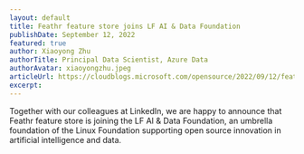 ```yaml
---
layout: default
title: Feathr feature store joins LF AI & Data Foundation
publishDate: September 12, 2022
featured: true
author: Xiaoyong Zhu
authorTitle: Principal Data Scientist, Azure Data
authorAvatar: xiaoyongzhu.jpeg
articleUrl: https://cloudblogs.microsoft.com/opensource/2022/09/12/feathr-feature-store-joins-lf-ai-data-foundation/
excerpt: 
---
```

Together with our colleagues at LinkedIn, we are happy to announce that Feathr feature store is joining the LF AI & Data Foundation, an umbrella foundation of the Linux Foundation supporting open source innovation in artificial intelligence and data.